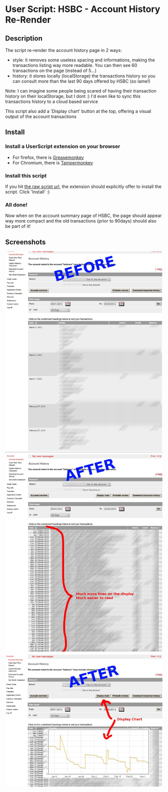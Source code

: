 # User Script: HSBC - Account History Re-Render

## Description

The script re-render the account history page in 2 ways:
- style: it removes some useless spacing and informations, making the transactions listing way more readable. You can then see 60 transactions on the page (instead of 5...)
- history: it stores locally (localStorage) the transactions history so you can consult more than the last 90 days offered by HSBC (so lame!)

Note: I can imagine some people being scared of having their transaction history on their localStorage, but I dont :)
I'd even like to sync this transactions history to a cloud based service

This script also add a 'Display chart' button at the top, offering a visual output of the account transactions


## Install

### Install a UserScript extension on your browser
- For firefox, there is [Greasemonkey](https://addons.mozilla.org/en-US/firefox/addon/greasemonkey/)
- For Chromium, there is [Tampermonkey](https://chrome.google.com/webstore/detail/tampermonkey/dhdgffkkebhmkfjojejmpbldmpobfkfo)

### Install this script
If you hit [the raw script url](https://github.com/jobwat/hsbc-account-history-rerender.user.js/raw/master/hsbc-account-history-rerender.user.js), the extension should explicitly offer to install the script. Click 'Install' :)

### All done!
Now when on the account summary page of HSBC, the page should appear way more compact and the old transactions (prior to 90days) should also be part of it!


## Screenshots

![Screenshot](https://github.com/jobwat/hsbc-account-history-rerender.user.js/raw/master/screenshots/without_script.jpg)
![Screenshot](https://github.com/jobwat/hsbc-account-history-rerender.user.js/raw/master/screenshots/with_script.jpg)
![Screenshot](https://github.com/jobwat/hsbc-account-history-rerender.user.js/raw/master/screenshots/with_script_displaying_chart.jpg)

